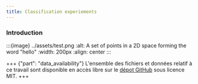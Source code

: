 ```yaml
---
title: Classification experiements
---
```


### Introduction

:::{image} ../assets/test.png
:alt: A set of points in a 2D space forming the word "hello"
:width: 200px
:align: center
:::

+++ {"part": "data_availability"}
L'ensemble des fichiers et données relatif à ce travail sont disponible en accès libre sur le [dépot GitHub](https://github.com/mathisdrn/classification-experiments) sous licence MIT.
+++